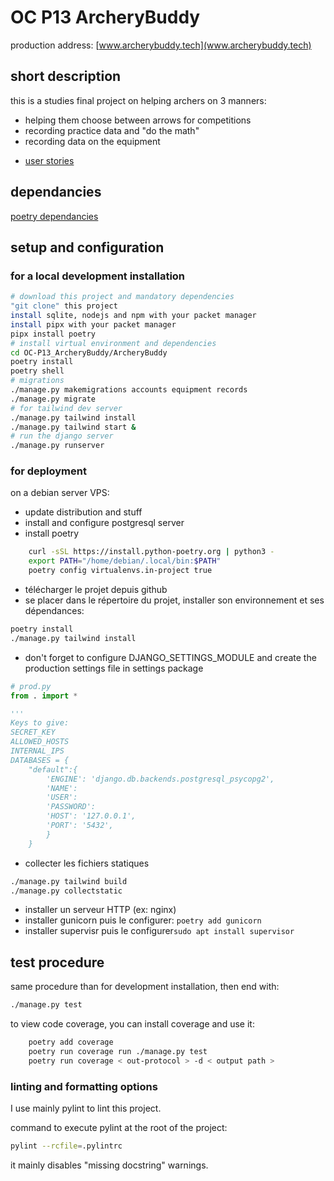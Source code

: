 # OC P13 ArcheryBuddy

production address: [www.archerybuddy.tech](www.archerybuddy.tech)

## short description

this is a studies final project on helping archers on 3 manners:

- helping them choose between arrows for competitions
- recording practice data and "do the math"
- recording data on the equipment

* [user stories](docs/user_stories/user_stories.md)

## dependancies

[poetry dependancies](/pyproject.toml)

## setup and configuration 


### for a local development installation

```bash
# download this project and mandatory dependencies
"git clone" this project
install sqlite, nodejs and npm with your packet manager
install pipx with your packet manager
pipx install poetry
# install virtual environment and dependencies
cd OC-P13_ArcheryBuddy/ArcheryBuddy
poetry install
poetry shell
# migrations
./manage.py makemigrations accounts equipment records
./manage.py migrate
# for tailwind dev server
./manage.py tailwind install
./manage.py tailwind start &
# run the django server
./manage.py runserver

```

### for deployment

on a debian server VPS:
- update distribution and stuff
- install and configure postgresql server
- install poetry
```bash
    curl -sSL https://install.python-poetry.org | python3 -
    export PATH="/home/debian/.local/bin:$PATH"
    poetry config virtualenvs.in-project true
```
- télécharger le projet depuis github
- se placer dans le répertoire du projet, installer son environnement et ses dépendances: 
```bash
poetry install
./manage.py tailwind install
```
- don't forget to configure DJANGO_SETTINGS_MODULE and create the production settings file in settings package
``` python
# prod.py
from . import *

'''
Keys to give:
SECRET_KEY
ALLOWED_HOSTS
INTERNAL_IPS
DATABASES = {
    "default":{
        'ENGINE': 'django.db.backends.postgresql_psycopg2',
        'NAME':
        'USER':
        'PASSWORD':
        'HOST': '127.0.0.1',
        'PORT': '5432',
        }
    }
```
- collecter les fichiers statiques
```bash
./manage.py tailwind build
./manage.py collectstatic
```
- installer un serveur HTTP (ex: nginx)
- installer gunicorn puis le configurer: ```poetry add gunicorn```
- installer supervisr puis le configurer```sudo apt install supervisor```

## test procedure

same procedure than for development installation, then end with:
```bash
./manage.py test
```
to view code coverage, you can install coverage and use it: 
``` bash 
    poetry add coverage
    poetry run coverage run ./manage.py test
    poetry run coverage < out-protocol > -d < output path >
```



### linting and formatting options

I use mainly pylint to lint this project.

command to execute pylint at the root of the project:
```bash
pylint --rcfile=.pylintrc
```
it mainly disables "missing docstring" warnings.
